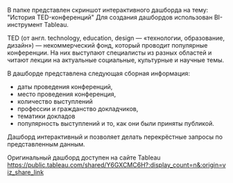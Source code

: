 В папке представлен скриншот интерактивного дашборда на тему: "История TED-конференций"
Для создания дашбордов использован BI-инструмент Tableau.

TED (от англ. technology, education, design — «технологии, образование, дизайн») — некоммерческий фонд, который проводит популярные конференции.
На них выступают специалисты из разных областей и читают лекции на актуальные социальные, культурные и научные темы. 


В дашборде представлена следующая сборная информация:
- даты проведения конференций,
- место проведения конференция,
- количество выступлений
- профессии и гражданство докладчиков,
- тематики докладов
- популярность выступлений и то, как они были приняты публикой.

Дашборд интерактивный и позволяет делать перекрёстные запросы по представленным данным.

Оригинальный дашборд доступен на сайте Tableau 
https://public.tableau.com/shared/Y6GXCMC6H?:display_count=n&:origin=viz_share_link

